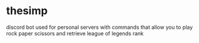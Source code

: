 # thesimp
discord bot used for personal servers with commands that allow you to play rock paper scissors and retrieve league of legends rank
